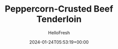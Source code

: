 ---
draft: true # Use this only for setting draft status
hidden: false # Use this to hide unwanted recipes
slug: # <post-title>
title: 'Peppercorn-Crusted Beef Tenderloin'
description: "If nothing says “date night” like a juicy steak, then this dish is the equivalent of getting down on one knee. Pan-seared, pepper-crusted steaks are drizzled with a chive-flecked butter sauce (cue the swoons). But it’s not just any pepper, and it’s not just any steak: here, freshly cracked tri-colored peppercorns provide a spicy, crunchy coating for melt-in-your-mouth beef tenderloin. On the side, there’s delicately crisp asparagus with toasty almonds and creamy mashed sweet potatoes. No matter who you cook this for, we have a good feeling they’ll be quite smitten."
image: https://img.hellofresh.com/f_auto,fl_lossy,q_auto,w_1200/hellofresh_s3/image/peppercorn-crusted-beef-tenderloin-38c2509c.jpg
date: 2024-01-24T05:53:19+00:00
author: HelloFresh

tags: []
categories: "main course"
cuisines: "American"
allergens: ['Tree Nuts', 'Milk']

calories: 640
preptime: ['35 minutes']
cooktime: # 180 = 3 Hours | In minutes
totaltime: PT35M
servings: 2

links:
  - description: "If nothing says “date night” like a juicy steak, then this dish is the equivalent of getting down on one knee. Pan-seared, pepper-crusted steaks are drizzled with a chive-flecked butter sauce (cue the swoons). But it’s not just any pepper, and it’s not just any steak: here, freshly cracked tri-colored peppercorns provide a spicy, crunchy coating for melt-in-your-mouth beef tenderloin. On the side, there’s delicately crisp asparagus with toasty almonds and creamy mashed sweet potatoes. No matter who you cook this for, we have a good feeling they’ll be quite smitten."
    website: https://www.hellofresh.com/recipes/peppercorn-crusted-beef-tenderloin-5e39bb2e5a96cb57977bac8e
    image: https://img.hellofresh.com/f_auto,fl_lossy,q_auto,w_1200/hellofresh_s3/image/peppercorn-crusted-beef-tenderloin-38c2509c.jpg
 
weight: # 1 | You can add weight to some posts to override the default sorting (date descending)

comments: false # Keep False

ingredients: ['2 unit Sweet Potatoes', '¼ ounce Chives', '6 ounce Asparagus', '1 tablespoon Tricolor Peppercorns', '10 ounce Beef Tenderloin Filets', '1 unit Beef Stock Concentrate', '½ ounce Almonds', '2 tablespoon Sour Cream', '2 teaspoon Vegetable Oil', '3 tablespoon Butter', ' Salt', ' Pepper']

instructionTitles: ['Cook Sweet Potatoes', 'Finish Prep', 'Cook Beef', 'Cook Asparagus and Toast Almonds', 'Mash Sweet Potatoes', 'Finish and Serve']
instructions: ['Bring 3 TBSP butter (6 TBSP for 4 servings) to room temperature. Wash and dry all produce. Peel and dice sweet potatoes into ½-inch pieces. Place in a medium pot with enough salted water to cover by 2 inches. Bring to a boil and cook until tender, 15-20 minutes. Drain and return sweet potatoes to pot.', 'Meanwhile, thinly slice chives. Trim and discard woody bottom ends from asparagus. Put peppercorns in a zip-close bag and crush with a heavy-bottomed pan or rolling pin; pour onto a plate and spread into an even layer. Pat beef dry with paper towels; season all over with salt. Press both sides of beef into peppercorns to evenly coat. TIP: For a milder flavor, sprinkle beef with peppercorns instead.', 'Heat a drizzle of oil in a large pan over medium-high heat. Add beef and cook almost to desired doneness, 4-7 minutes per side. Add stock concentrate and 2 TBSP water (3 TBSP for 4 servings). Simmer until sauce has thickened and beef reaches desired doneness, 1-2 minutes. Turn beef to coat, then transfer to a shallow dish. Turn off heat; wipe out pan.', 'Heat a drizzle of oil in same pan over medium-high heat. Add asparagus; season with salt and pepper. Cook, stirring, until lightly browned and tender, 3-5 minutes. Transfer to a plate. Add almonds to same pan; cook, stirring, until lightly toasted, 30-60 seconds. Season with salt and pepper. Transfer to a small bowl.', 'Mash sweet potatoes until smooth. (TIP: If potatoes have cooled, mash over medium-low heat.) Stir in sour cream and 1 TBSP softened butter (2 TBSP for 4 servings) until combined. Season generously with salt and pepper.', 'In a second small bowl, combine remaining 2 TBSP softened butter (4 TBSP for 4 servings), 1 tsp chives (2 tsp for 4), salt, and pepper. (TIP: If butter is still cold, microwave 5-10 seconds.) Divide beef, sweet potatoes, and asparagus between plates. Sprinkle asparagus with almonds. Top beef with chive butter. Garnish with remaining chives and serve.']
---